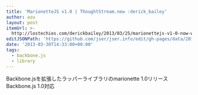 ```yaml
---
title: 'MarionetteJS v1.0 | ThoughtStream.new :derick_bailey'
author: azu
layout: post
itemUrl: >-
  http://lostechies.com/derickbailey/2013/03/25/marionettejs-v1-0-now-with-stickers/
editJSONPath: 'https://github.com/jser/jser.info/edit/gh-pages/data/2013/03/index.json'
date: '2013-03-30T14:33:00+00:00'
tags:
  - backbone.js
  - library
---
```

Backbone.jsを拡張したラッパーライブラリのmarionette 1.0リリース
Backbone.js 1.0対応
